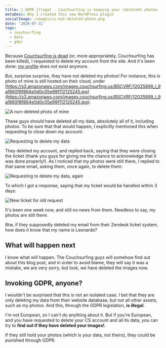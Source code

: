 ```yaml
---
title: 🚫 GDPR illegal - Couchsurfing is keeping your (deleted) photos
metaDesc: Why I created this new WordPress plugin
socialImage: /images/cs-not-deleted-photo.png
date: '2020-07-31'
tags:
  - couchsurfing
  - data
  - gdpr
---
```


Because [Couchsurfing is dead](https://leoloso.com/posts/couchsurfing-is-dead/) (or, more appropriately, Couchsurfing has been killed), I requested to delete my account from the site. And it's been done: [my profile](https://www.couchsurfing.com/people/leoloso) does not exist anymore.

But, surprise surprise, they have not deleted my photos! For instance, this is photo of mine is still hosted on their cloud, under [https://s3.amazonaws.com/images.couchsurfing.us/BSCVRF/12025899_l_9af860f8f864e0d0c05e99f112125245.jpg](https://s3.amazonaws.com/images.couchsurfing.us/BSCVRF/12025899_l_9af860f8f864e0d0c05e99f112125245.jpg):

![A non-deleted photo of mine](/images/cs-not-deleted-photo.png "A non-deleted photo of mine")

These guys should have deleted all my data, absolutely all of it, including photos. To be sure that that would happen, I explicitly mentioned this when requesting to close down my account:

![Requesting to delete my data](/images/cs-request-delete-data.png "Requesting to delete my data")

They deleted my account, and replied back, saying that they were closing the ticket (thank you guys for giving me the chance to acknowledge that it was done properly!). As I noticed that my photos were still there, I replied to that same email, asking them, once again, to delete them:

![Requesting to delete my data, again](/images/cs-request-delete-data-again.png "Requesting to delete my data, again")

To which I got a response, saying that my ticket would be handled within 3 days:

![New ticket for old request](/images/cs-ticket-last-response.png "New ticket for old request")

It's been one week now, and still no news from them. Needless to say, my photos are still there.

Btw, if they supposedly deleted my email from their Zendesk ticket system, how does it know that my name is Leonardo?

## What will happen next

I know what will happen. The Couchsurfing guys will somehow find out about this blog post, and in order to avoid blame, they will say it was a mistake, we are very sorry, but look, we have deleted the images now.

## Invoking GDPR, anyone?

I wouldn't be surprised that this is not an isolated case. I bet that they are only deleting my data from their website database, but not all other assets, such as my photos. And this, through the GDPR legislation, **is illegal**.

I'm not European, so I can't do anything about it. But if you're European, and you have requested to delete your CS account and all its data, you can try to **find out if they have deleted your images!**.

If they still hold your photos (which is your data, not theirs), they could be punished through GDPR. 